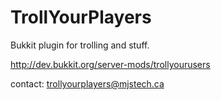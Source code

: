 TrollYourPlayers
================

Bukkit plugin for trolling and stuff.

http://dev.bukkit.org/server-mods/trollyourusers

contact: trollyourplayers@mjstech.ca
